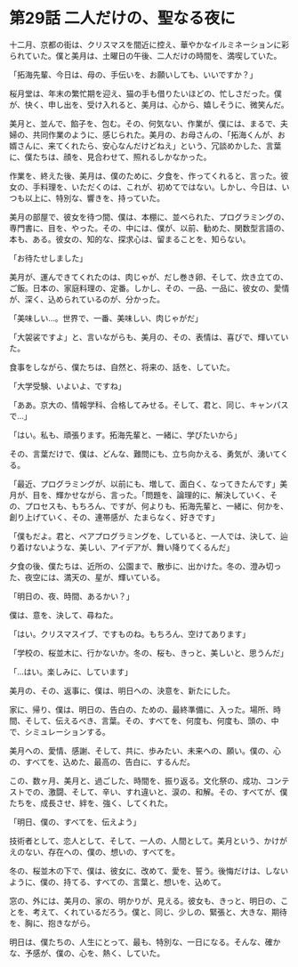 # 第29話 二人だけの、聖なる夜に

十二月、京都の街は、クリスマスを間近に控え、華やかなイルミネーションに彩られていた。僕と美月は、土曜日の午後、二人だけの時間を、満喫していた。

「拓海先輩、今日は、母の、手伝いを、お願いしても、いいですか？」

桜月堂は、年末の繁忙期を迎え、猫の手も借りたいほどの、忙しさだった。僕が、快く、申し出を、受け入れると、美月は、心から、嬉しそうに、微笑んだ。

美月と、並んで、餡子を、包む。その、何気ない、作業が、僕には、まるで、夫婦の、共同作業のように、感じられた。美月の、お母さんの、「拓海くんが、お婿さんに、来てくれたら、安心なんだけどねえ」という、冗談めかした、言葉に、僕たちは、顔を、見合わせて、照れるしかなかった。

作業を、終えた後、美月は、僕のために、夕食を、作ってくれると、言った。彼女の、手料理を、いただくのは、これが、初めてではない。しかし、今日は、いつも以上に、特別な、響きを、持っていた。

美月の部屋で、彼女を待つ間、僕は、本棚に、並べられた、プログラミングの、専門書に、目を、やった。その、中には、僕が、以前、勧めた、関数型言語の、本も、ある。彼女の、知的な、探求心は、留まることを、知らない。

「お待たせしました」

美月が、運んできてくれたのは、肉じゃが、だし巻き卵、そして、炊き立ての、ご飯。日本の、家庭料理の、定番。しかし、その、一品、一品に、彼女の、愛情が、深く、込められているのが、分かった。

「美味しい…。世界で、一番、美味しい、肉じゃがだ」

「大袈裟ですよ」と、言いながらも、美月の、その、表情は、喜びで、輝いていた。

食事をしながら、僕たちは、自然と、将来の、話を、していた。

「大学受験、いよいよ、ですね」

「ああ。京大の、情報学科、合格してみせる。そして、君と、同じ、キャンパスで…」

「はい。私も、頑張ります。拓海先輩と、一緒に、学びたいから」

その、言葉だけで、僕は、どんな、難問にも、立ち向かえる、勇気が、湧いてくる。

「最近、プログラミングが、以前にも、増して、面白く、なってきたんです」美月が、目を、輝かせながら、言った。「問題を、論理的に、解決していく、その、プロセスも、もちろん、ですが、何よりも、拓海先輩と、一緒に、何かを、創り上げていく、その、連帯感が、たまらなく、好きです」

「僕もだよ。君と、ペアプログラミングを、していると、一人では、決して、辿り着けないような、美しい、アイデアが、舞い降りてくるんだ」

夕食の後、僕たちは、近所の、公園まで、散歩に、出かけた。冬の、澄み切った、夜空には、満天の、星が、輝いている。

「明日の、夜、時間、あるかい？」

僕は、意を、決して、尋ねた。

「はい。クリスマスイブ、ですものね。もちろん、空けてあります」

「学校の、桜並木に、行かないか。冬の、桜も、きっと、美しいと、思うんだ」

「…はい。楽しみに、しています」

美月の、その、返事に、僕は、明日への、決意を、新たにした。

家に、帰り、僕は、明日の、告白の、ための、最終準備に、入った。場所、時間、そして、伝えるべき、言葉。その、すべてを、何度も、何度も、頭の、中で、シミュレーションする。

美月への、愛情、感謝、そして、共に、歩みたい、未来への、願い。僕の、心の、すべてを、込めた、最高の、告白に、するんだ。

この、数ヶ月、美月と、過ごした、時間を、振り返る。文化祭の、成功、コンテストでの、激闘、そして、辛い、すれ違いと、涙の、和解。その、すべてが、僕たちを、成長させ、絆を、強く、してくれた。

「明日、僕の、すべてを、伝えよう」

技術者として、恋人として、そして、一人の、人間として。美月という、かけがえのない、存在への、僕の、想いの、すべてを。

冬の、桜並木の下で、僕は、彼女に、改めて、愛を、誓う。後悔だけは、しないように、僕の、持てる、すべての、言葉と、想いを、込めて。

窓の、外には、美月の、家の、明かりが、見える。彼女も、きっと、明日の、ことを、考えて、くれているだろう。僕と、同じ、少しの、緊張と、大きな、期待を、胸に、抱きながら。

明日は、僕たちの、人生にとって、最も、特別な、一日になる。そんな、確かな、予感が、僕の、心を、熱く、していた。
